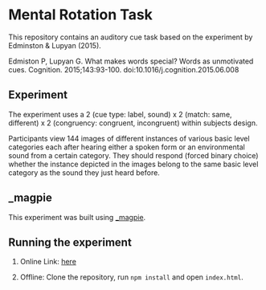 # Mental Rotation Task

This repository contains an auditory cue task based on the experiment by Edminston & Lupyan (2015).

Edmiston P, Lupyan G. What makes words special? Words as unmotivated cues. Cognition. 2015;143:93-100. doi:10.1016/j.cognition.2015.06.008

## Experiment

The experiment uses a 2 (cue type: label, sound) x 2 (match: same, different) x 2 (congruency: congruent, incongruent) within subjects design.

Participants view 144 images of different instances of various basic level categories each after hearing either a spoken form or an environmental sound from a certain category.
They should respond (forced binary choice) whether the instance depicted in the images belong to the same basic level category as the sound they just heard before.


## \_magpie

This experiment was built using [\_magpie](https://magpie-ea.github.io/magpie-site/index.html).

## Running the experiment

1. Online Link: [here](https://what-makes-words-special-group35.netlify.app/)

2. Offline: Clone the repository, run `npm install` and open `index.html`.
